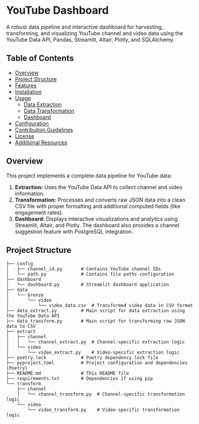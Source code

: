 # YouTube Dashboard

A robust data pipeline and interactive dashboard for harvesting, transforming, and visualizing YouTube channel and video data using the YouTube Data API, Pandas, Streamlit, Altair, Plotly, and SQLAlchemy.

## Table of Contents

- [Overview](#overview)
- [Project Structure](#project-structure)
- [Features](#features)
- [Installation](#installation)
- [Usage](#usage)
  - [Data Extraction](#data-extraction)
  - [Data Transformation](#data-transformation)
  - [Dashboard](#dashboard)
- [Configuration](#configuration)
- [Contribution Guidelines](#contribution-guidelines)
- [License](#license)
- [Additional Resources](#additional-resources)

## Overview

This project implements a complete data pipeline for YouTube data:

1. **Extraction:** Uses the YouTube Data API to collect channel and video information.
2. **Transformation:** Processes and converts raw JSON data into a clean CSV file with proper formatting and additional computed fields (like engagement rates).
3. **Dashboard:** Displays interactive visualizations and analytics using Streamlit, Altair, and Plotly. The dashboard also provides a channel suggestion feature with PostgreSQL integration.

## Project Structure

```plaintext
├── config
│   ├── channel_id.py       # Contains YouTube channel IDs
│   └── path.py             # Contains file paths configuration
├── dashboard
│   └── dashboard.py        # Streamlit dashboard application
├── data
│   └── bronze
│       └── video
│           └── video_data.csv  # Transformed video data in CSV format
├── data_extract.py         # Main script for data extraction using the YouTube Data API
├── data_transform.py       # Main script for transforming raw JSON data to CSV
├── extract
│   ├── channel
│   │   └── channel_extract.py  # Channel-specific extraction logic
│   └── video
│       └── video_extract.py    # Video-specific extraction logic
├── poetry.lock             # Poetry dependency lock file
├── pyproject.toml          # Project configuration and dependencies (Poetry)
├── README.md               # This README file
├── requirements.txt        # Dependencies if using pip
└── transform
    ├── channel
    │   └── channel_transform.py  # Channel-specific transformation logic
    └── video
        └── video_transform.py    # Video-specific transformation logic
